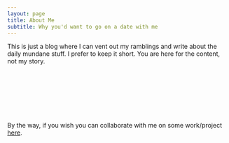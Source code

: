 ```yaml
---
layout: page
title: About Me
subtitle: Why you'd want to go on a date with me
---
```


This is just a blog where I can vent out my ramblings and write about the daily mundane stuff. 
I prefer to keep it short. You are here for the content, not my story. 

<br>
<br>
<br>
<br>
<br>
<br>







By the way, if you wish you can collaborate with me on some work/project <a href="https://github.com/InvincibleJuggernaut">here</a>.








